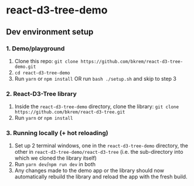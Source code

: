 # react-d3-tree-demo

## Dev environment setup

### 1. Demo/playground
1. Clone this repo: `git clone https://github.com/bkrem/react-d3-tree-demo.git`
2. `cd react-d3-tree-demo`
3. Run `yarn` or `npm install` OR run `bash ./setup.sh` and skip to step 3

### 2. React-D3-Tree library
1. Inside the `react-d3-tree-demo` directory, clone the library: `git clone https://github.com/bkrem/react-d3-tree.git`
2. Run `yarn` or `npm install`

### 3. Running locally (+ hot reloading)
1. Set up 2 terminal windows, one in the `react-d3-tree-demo` directory, the other in `react-d3-tree-demo/react-d3-tree` (i.e. the sub-directory into which we cloned the library itself)
2. Run `yarn dev`/`npm run dev` in both
3. Any changes made to the demo app or the library should now automatically rebuild the library and reload the app with the fresh build.
